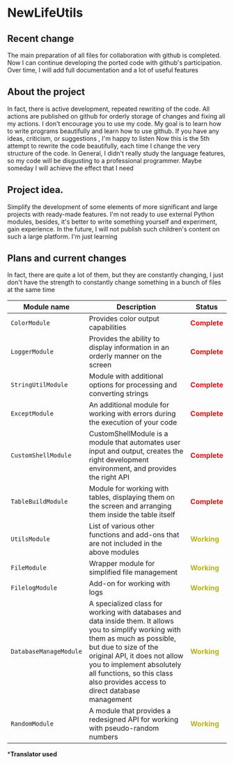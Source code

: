 # NewLifeUtils
## Recent change
The main preparation of all files for collaboration with github is completed. Now I can continue developing the ported code with github's participation. Over time, I will add full documentation and a lot of useful features

## About the project
In fact, there is active development, repeated rewriting of the code. All actions are published on github for orderly storage of changes and fixing all my actions. I don't encourage you to use my code. My goal is to learn how to write programs beautifully and learn how to use github. If you have any ideas, criticism, or suggestions , I'm happy to listen
Now this is the 5th attempt to rewrite the code beautifully, each time I change the very structure of the code. In General, I didn't really study the language features, so my code will be disgusting to a professional programmer. Maybe someday I will achieve the effect that I need

## Project idea.
Simplify the development of some elements of more significant and large projects with ready-made features. I'm not ready to use external Python modules, besides, it's better to write something yourself and experiment, gain experience. In the future, I will not publish such children's content on such a large platform. I'm just learning

## Plans and current changes
In fact, there are quite a lot of them, but they are constantly changing, I just don't have the strength to constantly change something in a bunch of files at the same time


| Module name |  Description |  Status |
| ------------ | ------------- | ------------- |
| `ColorModule`         | Provides color output capabilities| <span style="color:#e01414"> **Complete** </span> |
| `LoggerModule`        | Provides the ability to display information in an orderly manner on the screen  | <span style="color:#e01414"> **Complete** </span> |
| `StringUtilModule`    | Module with additional options for processing and converting strings  | <span style="color:#e01414"> **Complete** </span> |
| `ExceptModule`       | An additional module for working with errors during the execution of your code   | <span style="color:#e01414"> **Complete** </span> |
| `CustomShellModule`   | CustomShellModule is a module that automates user input and output, creates the right          development environment, and provides the right API | <span style="color:#e01414"> **Complete** </span> |
| `TableBuildModule`    | Module for working with tables, displaying them on the screen and arranging them inside the table itself | <span style="color:#e01414"> **Complete** </span> |
| `UtilsModule`         | List of various other functions and add-ons that are not included in the above modules  | <span style="color:#b8b212"> **Working** </span> |
| `FileModule`          | Wrapper module for simplified file management | <span style="color:#b8b212"> **Working** </span> |
| `FilelogModule`       | Add-on for working with logs | <span style="color:#b8b212"> **Working** </span> |
| `DatabaseManageModule` | A specialized class for working with databases and data inside them. It allows you to simplify working with them as much as possible, but due to  size of the original API, it does not allow you to implement absolutely all functions, so this class also provides access to direct database management     | <span style="color:#b8b212"> **Working** </span> |
| `RandomModule`        | A module that provides a redesigned API for working with pseudo-random numbers  | <span style="color:#b8b212"> **Working** </span> |



  
          








                                                         



             









***Translator used**
